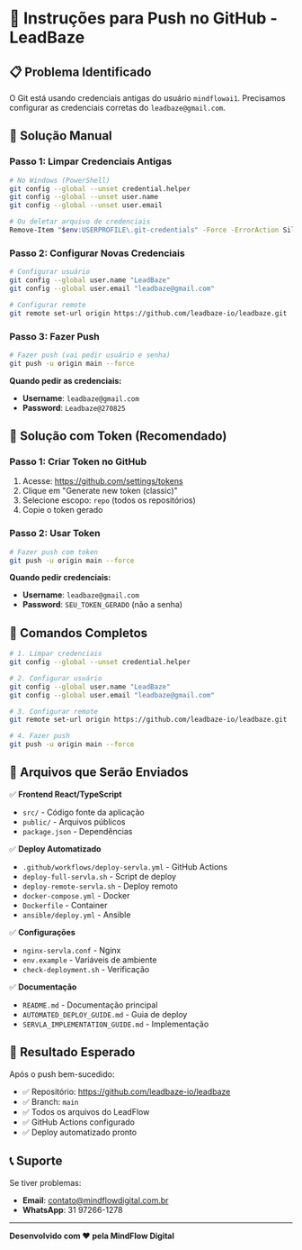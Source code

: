 # 🚀 Instruções para Push no GitHub - LeadBaze

## 📋 **Problema Identificado**
O Git está usando credenciais antigas do usuário `mindflowai1`. Precisamos configurar as credenciais corretas do `leadbaze@gmail.com`.

## 🔧 **Solução Manual**

### **Passo 1: Limpar Credenciais Antigas**
```bash
# No Windows (PowerShell)
git config --global --unset credential.helper
git config --global --unset user.name
git config --global --unset user.email

# Ou deletar arquivo de credenciais
Remove-Item "$env:USERPROFILE\.git-credentials" -Force -ErrorAction SilentlyContinue
```

### **Passo 2: Configurar Novas Credenciais**
```bash
# Configurar usuário
git config --global user.name "LeadBaze"
git config --global user.email "leadbaze@gmail.com"

# Configurar remote
git remote set-url origin https://github.com/leadbaze-io/leadbaze.git
```

### **Passo 3: Fazer Push**
```bash
# Fazer push (vai pedir usuário e senha)
git push -u origin main --force
```

**Quando pedir as credenciais:**
- **Username**: `leadbaze@gmail.com`
- **Password**: `Leadbaze@270825`

## 🔐 **Solução com Token (Recomendado)**

### **Passo 1: Criar Token no GitHub**
1. Acesse: https://github.com/settings/tokens
2. Clique em "Generate new token (classic)"
3. Selecione escopo: `repo` (todos os repositórios)
4. Copie o token gerado

### **Passo 2: Usar Token**
```bash
# Fazer push com token
git push -u origin main --force
```

**Quando pedir credenciais:**
- **Username**: `leadbaze@gmail.com`
- **Password**: `SEU_TOKEN_GERADO` (não a senha)

## 🚀 **Comandos Completos**

```bash
# 1. Limpar credenciais
git config --global --unset credential.helper

# 2. Configurar usuário
git config --global user.name "LeadBaze"
git config --global user.email "leadbaze@gmail.com"

# 3. Configurar remote
git remote set-url origin https://github.com/leadbaze-io/leadbaze.git

# 4. Fazer push
git push -u origin main --force
```

## 📁 **Arquivos que Serão Enviados**

✅ **Frontend React/TypeScript**
- `src/` - Código fonte da aplicação
- `public/` - Arquivos públicos
- `package.json` - Dependências

✅ **Deploy Automatizado**
- `.github/workflows/deploy-servla.yml` - GitHub Actions
- `deploy-full-servla.sh` - Script de deploy
- `deploy-remote-servla.sh` - Deploy remoto
- `docker-compose.yml` - Docker
- `Dockerfile` - Container
- `ansible/deploy.yml` - Ansible

✅ **Configurações**
- `nginx-servla.conf` - Nginx
- `env.example` - Variáveis de ambiente
- `check-deployment.sh` - Verificação

✅ **Documentação**
- `README.md` - Documentação principal
- `AUTOMATED_DEPLOY_GUIDE.md` - Guia de deploy
- `SERVLA_IMPLEMENTATION_GUIDE.md` - Implementação

## 🎯 **Resultado Esperado**

Após o push bem-sucedido:
- ✅ Repositório: https://github.com/leadbaze-io/leadbaze
- ✅ Branch: `main`
- ✅ Todos os arquivos do LeadFlow
- ✅ GitHub Actions configurado
- ✅ Deploy automatizado pronto

## 📞 **Suporte**

Se tiver problemas:
- **Email**: contato@mindflowdigital.com.br
- **WhatsApp**: 31 97266-1278

---

**Desenvolvido com ❤️ pela MindFlow Digital**
















































